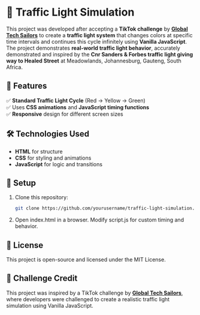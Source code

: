 # 🚦 Traffic Light Simulation  

This project was developed after accepting a **TikTok challenge** by [**Global Tech Sailors**](https://www.tiktok.com/@global_tech_sailors) to create a **traffic light system** that changes colors at specific time intervals and continues this cycle infinitely using **Vanilla JavaScript**. The project demonstrates **real-world traffic light behavior**, accurately demonstrated and inspired by the **Cnr Sanders & Forbes traffic light giving way to Healed Street** at Meadowlands, Johannesburg, Gauteng, South Africa.

## 🌟 Features  
✅ **Standard Traffic Light Cycle** (Red → Yellow → Green)  
✅ Uses **CSS animations** and **JavaScript timing functions**  
✅ **Responsive** design for different screen sizes  

## 🛠️ Technologies Used  
- **HTML** for structure  
- **CSS** for styling and animations  
- **JavaScript** for logic and transitions  

## 🚀 Setup  
1. Clone this repository:  
   ```sh
   git clone https://github.com/yourusername/traffic-light-simulation.git

2. Open index.html in a browser.
Modify script.js for custom timing and behavior.

## 📜 License
This project is open-source and licensed under the MIT License.

## 📢 Challenge Credit
This project was inspired by a TikTok challenge by [**Global Tech Sailors**](https://www.tiktok.com/@gtechsailors/video/7473567432494402871), where developers were challenged to create a realistic traffic light simulation using Vanilla JavaScript.